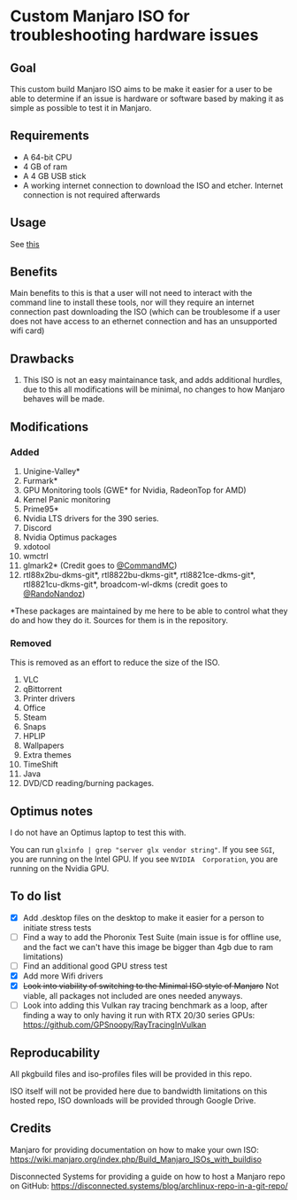 # Custom Manjaro ISO for troubleshooting hardware issues

## Goal

This custom build Manjaro ISO aims to be make it easier for a user to be able to determine if an issue is hardware or software based by making it as simple as possible to test it in Manjaro.

## Requirements

* A 64-bit CPU
* 4 GB of ram
* A 4 GB USB stick
* A working internet connection to download the ISO and etcher. Internet connection is not required afterwards

## Usage

See [this](https://github.com/Evernow/evernowmanjaro/wiki)

## Benefits

Main benefits to this is that a user will not need to interact with the command line to install these tools, nor will they require an internet connection past downloading the ISO (which can be troublesome if a user does not have access to an ethernet connection and has an unsupported wifi card) 

## Drawbacks

1. This ISO is not an easy maintainance task, and adds additional hurdles, due to this all modifications will be minimal, no changes to how Manjaro behaves will be made.


## Modifications

### Added

1. Unigine-Valley*
2. Furmark*
3. GPU Monitoring tools (GWE* for Nvidia, RadeonTop for AMD)
4. Kernel Panic monitoring
5. Prime95*
6. Nvidia LTS drivers for the 390 series. 
7. Discord
8. Nvidia Optimus packages 
9. xdotool
10. wmctrl
11. glmark2* (Credit goes to [@CommandMC](https://github.com/CommandMC)) 
12. rtl88x2bu-dkms-git*, rtl8822bu-dkms-git*, rtl8821ce-dkms-git*, rtl8821cu-dkms-git*, broadcom-wl-dkms (credit goes to [@RandoNandoz](https://github.com/RandoNandoz))

*These packages are maintained by me here to be able to control what they do and how they do it. Sources for them is in the repository.

### Removed
This is removed as an effort to reduce the size of the ISO.

1. VLC
2. qBittorrent
3. Printer drivers
4. Office
5. Steam
6. Snaps
7. HPLIP
8. Wallpapers
9. Extra themes
10. TimeShift
11. Java
12. DVD/CD reading/burning packages.

## Optimus notes

I do not have an Optimus laptop to test this with. 

You can run `glxinfo | grep "server glx vendor string"`. If you see 
`SGI`, you are running on the Intel GPU. If you see `NVIDIA 
Corporation`, you are running on the Nvidia GPU.

## To do list

- [x] Add .desktop files on the desktop to make it easier for a person to initiate stress tests
- [ ] Find a way to add the Phoronix Test Suite (main issue is for offline use, and the fact we can't have this image be bigger than 4gb due to ram limitations)
- [ ] Find an additional good GPU stress test 
- [x] Add more Wifi drivers
- [x] ~~Look into viability of switching to the Minimal ISO style of Manjaro~~ Not viable, all packages not included are ones needed anyways.
- [ ] Look into adding this Vulkan ray tracing benchmark as a loop, after finding a way to only having it run with RTX 20/30 series GPUs: https://github.com/GPSnoopy/RayTracingInVulkan 

## Reproducability

All pkgbuild files and iso-profiles files will be provided in this repo. 

ISO itself will not be provided here due to bandwidth limitations on this hosted repo, ISO downloads will be provided through Google Drive.

## Credits

Manjaro for providing documentation on how to make your own ISO: https://wiki.manjaro.org/index.php/Build_Manjaro_ISOs_with_buildiso

Disconnected Systems for providing a guide on how to host a Manjaro repo on GitHub: https://disconnected.systems/blog/archlinux-repo-in-a-git-repo/

